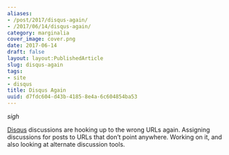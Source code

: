 ```yaml
---
aliases:
- /post/2017/disqus-again/
- /2017/06/14/disqus-again/
category: marginalia
cover_image: cover.png
date: 2017-06-14
draft: false
layout: layout:PublishedArticle
slug: disqus-again
tags:
- site
- disqus
title: Disqus Again
uuid: d7fdc604-d43b-4185-8e4a-6c604854ba53
---
```


*sigh*

[Disqus](https://disqus.com/) discussions are hooking up to the wrong URLs again.
Assigning discussions for posts to URLs that don’t point anywhere.
Working on it, and also looking at alternate discussion tools.
